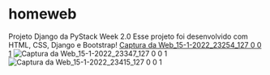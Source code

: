 # homeweb
Projeto Django da PyStack Week 2.0
Esse projeto foi desenvolvido com HTML, CSS, Django e Bootstrap!
[Captura da Web_15-1-2022_23254_127 0 0 1](https://user-images.githubusercontent.com/69591985/149644655-88774a8e-a7d0-4a66-be95-37857f5c7e3f.jpeg)
![Captura da Web_15-1-2022_23347_127 0 0 1](https://user-images.githubusercontent.com/69591985/149644666-27a9f6e9-ab81-4cd6-aaa7-d135d6f3c747.jpeg)
![Captura da Web_15-1-2022_23415_127 0 0 1](https://user-images.githubusercontent.com/69591985/149644673-cb31444c-dfa0-4b19-9fb3-449071b93a68.jpeg)
